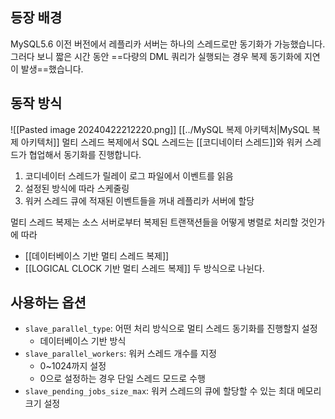 

## 등장 배경
MySQL5.6 이전 버전에서 레플리카 서버는 하나의 스레드로만 동기화가 가능했습니다. 그러다 보니 짧은 시간 동안 ==다량의 DML 쿼리가 실행되는 경우 복제 동기화에 지연이 발생==했습니다.


## 동작 방식
![[Pasted image 20240422212220.png]]
 [[../MySQL 복제 아키텍처|MySQL 복제 아키텍처]]
멀티 스레드 복제에서 SQL 스레드는 [[코디네이터 스레드]]와 워커 스레드가 협업해서 동기화를 진행합니다.

1. 코디네이터 스레드가 릴레이 로그 파일에서 이벤트를 읽음
2. 설정된 방식에 따라 스케줄링
3. 워커 스레드 큐에 적재된 이벤트들을 꺼내 레플리카 서버에 할당


멀티 스레드 복제는 소스 서버로부터 복제된 트랜잭션들을 어떻게 병렬로 처리할 것인가에 따라
- [[데이터베이스 기반 멀티 스레드 복제]]
- [[LOGICAL CLOCK 기반 멀티 스레드 복제]]
두 방식으로 나뉜다. 

## 사용하는 옵션

- `slave_parallel_type`: 어떤 처리 방식으로 멀티 스레드 동기화를 진행할지 설정
	- 데이터베이스 기반 방식
- `slave_parallel_workers`: 워커 스레드 개수를 지정
	- 0~1024까지 설정
	- 0으로 설정하는 경우 단일 스레드 모드로 수행
- `slave_pending_jobs_size_max`: 워커 스레드의 큐에 할당할 수 있는 최대 메모리 크기 설정
